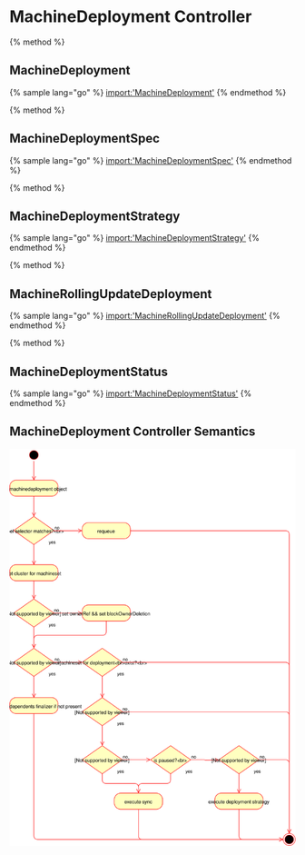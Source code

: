 # MachineDeployment Controller

{% method %}
## MachineDeployment

{% sample lang="go" %}
[import:'MachineDeployment'](../../../pkg/apis/deprecated/v1alpha1/machinedeployment_types.go)
{% endmethod %}

{% method %}
## MachineDeploymentSpec

{% sample lang="go" %}
[import:'MachineDeploymentSpec'](../../../pkg/apis/deprecated/v1alpha1/machinedeployment_types.go)
{% endmethod %}

{% method %}
## MachineDeploymentStrategy

{% sample lang="go" %}
[import:'MachineDeploymentStrategy'](../../../pkg/apis/deprecated/v1alpha1/machinedeployment_types.go)
{% endmethod %}

{% method %}
## MachineRollingUpdateDeployment

{% sample lang="go" %}
[import:'MachineRollingUpdateDeployment'](../../../pkg/apis/deprecated/v1alpha1/machinedeployment_types.go)
{% endmethod %}

{% method %}

## MachineDeploymentStatus

{% sample lang="go" %}
[import:'MachineDeploymentStatus'](../../../pkg/apis/deprecated/v1alpha1/machinedeployment_types.go)
{% endmethod %}

## MachineDeployment Controller Semantics

![machinedeployment object reconciliation logic](images/activity_machinedeployment_reconciliation.svg)

